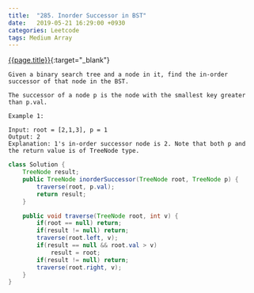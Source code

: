 ```yaml
---
title:  "285. Inorder Successor in BST"
date:   2019-05-21 16:29:00 +0930
categories: Leetcode
tags: Medium Array
---
```


[{{page.title}}](https://leetcode.com/problems/inorder-successor-in-bst/){:target="_blank"}

    Given a binary search tree and a node in it, find the in-order successor of that node in the BST.

    The successor of a node p is the node with the smallest key greater than p.val.

    Example 1:

    Input: root = [2,1,3], p = 1
    Output: 2
    Explanation: 1's in-order successor node is 2. Note that both p and the return value is of TreeNode type.


```java
class Solution {
    TreeNode result;
    public TreeNode inorderSuccessor(TreeNode root, TreeNode p) {
        traverse(root, p.val);
        return result;
    }

    public void traverse(TreeNode root, int v) {
        if(root == null) return;
        if(result != null) return;
        traverse(root.left, v);
        if(result == null && root.val > v)
            result = root;
        if(result != null) return;
        traverse(root.right, v);
    }
}
```
